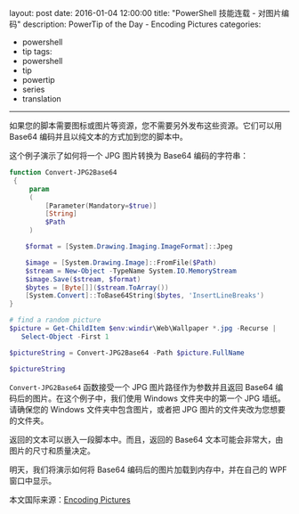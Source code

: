 layout: post
date: 2016-01-04 12:00:00
title: "PowerShell 技能连载 - 对图片编码"
description: PowerTip of the Day - Encoding Pictures
categories:
- powershell
- tip
tags:
- powershell
- tip
- powertip
- series
- translation
---
如果您的脚本需要图标或图片等资源，您不需要另外发布这些资源。它们可以用 Base64 编码并且以纯文本的方式加到您的脚本中。

这个例子演示了如何将一个 JPG 图片转换为 Base64 编码的字符串：

```powershell
function Convert-JPG2Base64 
 {
     param
     (
         [Parameter(Mandatory=$true)]
         [String]
         $Path
     )

    $format = [System.Drawing.Imaging.ImageFormat]::Jpeg

    $image = [System.Drawing.Image]::FromFile($Path)
    $stream = New-Object -TypeName System.IO.MemoryStream
    $image.Save($stream, $format)
    $bytes = [Byte[]]($stream.ToArray())
    [System.Convert]::ToBase64String($bytes, 'InsertLineBreaks')
}

# find a random picture
$picture = Get-ChildItem $env:windir\Web\Wallpaper *.jpg -Recurse |
   Select-Object -First 1

$pictureString = Convert-JPG2Base64 -Path $picture.FullName

$pictureString
```

`Convert-JPG2Base64` 函数接受一个 JPG 图片路径作为参数并且返回 Base64 编码后的图片。在这个例子中，我们使用 Windows 文件夹中的第一个 JPG 墙纸。请确保您的 Windows 文件夹中包含图片，或者把 JPG 图片的文件夹改为您想要的文件夹。

返回的文本可以嵌入一段脚本中。而且，返回的 Base64 文本可能会非常大，由图片的尺寸和质量决定。

明天，我们将演示如何将 Base64 编码后的图片加载到内存中，并在自己的 WPF 窗口中显示。

<!--more-->
本文国际来源：[Encoding Pictures](http://community.idera.com/powershell/powertips/b/tips/posts/encoding-pictures)
